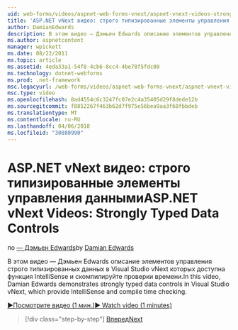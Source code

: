 ```yaml
---
uid: web-forms/videos/aspnet-web-forms-vnext/aspnet-vnext-videos-strongly-typed-data-controls
title: 'ASP.NET vNext видео: строго типизированные элементы управления данными | Документы Microsoft'
author: DamianEdwards
description: В этом видео — Дэмьен Edwards описание элементов управления строго типизированных данных в Visual Studio vNext которых доступна функция IntelliSense и скомпилируйте проверки времени.
ms.author: aspnetcontent
manager: wpickett
ms.date: 08/22/2011
ms.topic: article
ms.assetid: 4eda33a1-54f8-4cb6-8cc4-4be78f5fdc00
ms.technology: dotnet-webforms
ms.prod: .net-framework
msc.legacyurl: /web-forms/videos/aspnet-web-forms-vnext/aspnet-vnext-videos-strongly-typed-data-controls
msc.type: video
ms.openlocfilehash: 8ad4554c6c3247fc07e2c4a35405d29f8dede12b
ms.sourcegitcommit: f8852267f463b62d7f975e56bea9aa3f68fbbdeb
ms.translationtype: MT
ms.contentlocale: ru-RU
ms.lasthandoff: 04/06/2018
ms.locfileid: "30880990"
---
```

<a name="aspnet-vnext-videos-strongly-typed-data-controls"></a><span data-ttu-id="be070-103">ASP.NET vNext видео: строго типизированные элементы управления данными</span><span class="sxs-lookup"><span data-stu-id="be070-103">ASP.NET vNext Videos: Strongly Typed Data Controls</span></span>
====================
<span data-ttu-id="be070-104">по [— Дэмьен Edwards](https://github.com/DamianEdwards)</span><span class="sxs-lookup"><span data-stu-id="be070-104">by [Damian Edwards](https://github.com/DamianEdwards)</span></span>

<span data-ttu-id="be070-105">В этом видео — Дэмьен Edwards описание элементов управления строго типизированных данных в Visual Studio vNext которых доступна функция IntelliSense и скомпилируйте проверки времени.</span><span class="sxs-lookup"><span data-stu-id="be070-105">In this video, Damian Edwards demonstrates strongly typed data controls in Visual Studio vNext, which provide IntelliSense and compile time checking.</span></span>

[<span data-ttu-id="be070-106">&#9654;Посмотрите видео (1 мин.)</span><span class="sxs-lookup"><span data-stu-id="be070-106">&#9654; Watch video (1 minutes)</span></span>](https://channel9.msdn.com/Blogs/ASP-NET-Site-Videos/aspnet-vnext-videos-strongly-typed-data-controls)

> [!div class="step-by-step"]
> [<span data-ttu-id="be070-107">Вперед</span><span class="sxs-lookup"><span data-stu-id="be070-107">Next</span></span>](aspnet-vnext-videos-model-binding-part-1-selecting-data.md)
